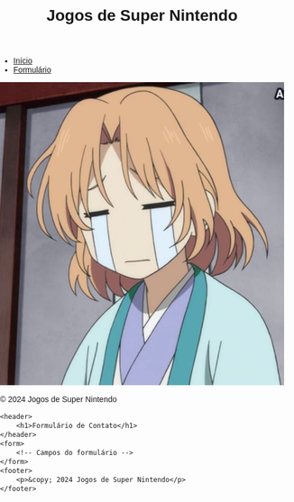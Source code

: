 <!DOCTYPE html>
<html lang="pt-br">
<head> 
<style type="text/css">body {
    font-family: Arial, sans-serif;
    margin: 0;
    padding: 0;
}

header, footer {
    background-color: #333;
    color: #fff;
    text-align: center;
    padding: 20px 0;
}

nav {
    background-color: #444;
}

nav ul {
    list-style-type: none;
    padding: 0;
}

nav ul li {
    display: inline;
    margin-right: 20px;
}

nav ul li a {
    text-decoration: none;
    color: #fff;
}

/ Estilo específico para desktop /
@media (min-width: 768px) {
    .jogos {
        display: grid;
        grid-template-columns: repeat(3, 1fr);
        gap: 20px;
        padding: 20px;
    }
}

/ Estilo específico para dispositivos móveis /
@media (max-width: 767px) {
    .jogos {
        display: block;
        padding: 20px;
    }
}

/ Estilo para impressão */
@media print {
    header, nav, footer {
        display: none;
    }
}
    <meta charset="UTF-8">
    <meta name="viewport" content="width=device-width, initial-scale=1.0">
    <title>Jogos de Super Nintendo</title>
    <link rel="stylesheet" href="styles.css">
    </style> 
    <meta charset="UTF-8">
    <meta name="viewport" content="width=device-width, initial-scale=1.0">
    <title>Formulário</title>
    <link rel="stylesheet" href="styles.css">
    
</head> 

<body>
    <header>
        <h1>Jogos de Super Nintendo</h1>
    </header>
    <nav>
        <ul>
            <li><a href="#">Início</a></li>
            <li><a href="pagina2.html">Formulário</a></li>
        </ul>
    </nav>
    <section class="jogos">
        <img src="choro.jpg" />
    </section>
    <footer>
        <p>&copy; 2024 Jogos de Super Nintendo</p>
    </footer>

    <header>
        <h1>Formulário de Contato</h1>
    </header>
    <form>
        <!-- Campos do formulário -->
    </form>
    <footer>
        <p>&copy; 2024 Jogos de Super Nintendo</p>
    </footer>
</body>
</html>
